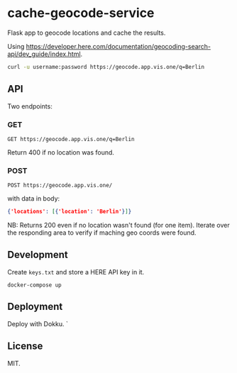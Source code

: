 # cache-geocode-service

Flask app to geocode locations and cache the results.

Using <https://developer.here.com/documentation/geocoding-search-api/dev_guide/index.html>.

```bash
curl -u username:password https://geocode.app.vis.one/q=Berlin
```

## API

Two endpoints:

### GET
```
GET https://geocode.app.vis.one/q=Berlin
```

Return 400 if no location was found.

### POST
```
POST https://geocode.app.vis.one/
```

with data in body:

```json
{'locations': [{'location': 'Berlin'}]}
```

NB: Returns 200 even if no location wasn't found (for one item). Iterate over the responding area to verify if maching geo coords were found.

## Development

Create `keys.txt` and store a HERE API key in it.

```
docker-compose up
```

## Deployment

Deploy with Dokku.
`

## License

MIT.
